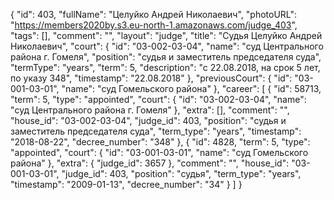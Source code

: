 {
    "id": 403,
    "fullName": "Целуйко Андрей Николаевич",
    "photoURL": "https://members2020by.s3.eu-north-1.amazonaws.com/judge_403",
    "tags": [],
    "comment": "",
    "layout": "judge",
    "title": "Судья Целуйко Андрей Николаевич",
    "court": {
        "id": "03-002-03-04",
        "name": "суд Центрального района г. Гомеля",
        "position": "судья и заместитель председателя суда",
        "termType": "years",
        "term": 5,
        "description": "c 22.08.2018, на срок 5 лет, по указу 348",
        "timestamp": "22.08.2018"
    },
    "previousCourt": {
        "id": "03-001-03-01",
        "name": "суд Гомельского района"
    },
    "career": [
        {
            "id": 58713,
            "term": 5,
            "type": "appointed",
            "court": {
                "id": "03-002-03-04",
                "name": "суд Центрального района г. Гомеля"
            },
            "extra": [],
            "comment": "",
            "house_id": "03-002-03-04",
            "judge_id": 403,
            "position": "судья и заместитель председателя суда",
            "term_type": "years",
            "timestamp": "2018-08-22",
            "decree_number": "348"
        },
        {
            "id": 4828,
            "term": 5,
            "type": "appointed",
            "court": {
                "id": "03-001-03-01",
                "name": "суд Гомельского района"
            },
            "extra": {
                "judge_id": 3657
            },
            "comment": "",
            "house_id": "03-001-03-01",
            "judge_id": 403,
            "position": "судья",
            "term_type": "years",
            "timestamp": "2009-01-13",
            "decree_number": "34"
        }
    ]
}